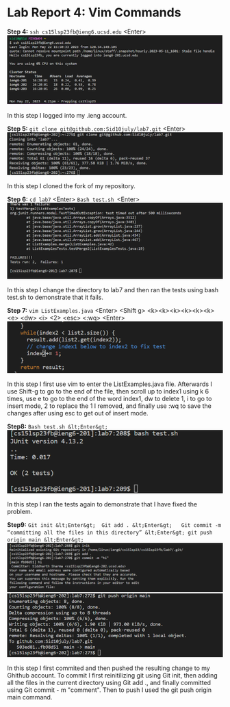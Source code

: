 # Lab Report 4: Vim Commands 

**Step 4:** `ssh cs15lsp23fb@ieng6.ucsd.edu` &lt;Enter&gt; 
![Image](pic1.png)

In this step I logged into my .ieng account.
  
**Step 5:** `git clone git@github.com:Sid10july/lab7.git` &lt;Enter&gt;
  ![Image](newpic1.png)

  
In this step I cloned the fork of my repository. 
  
**Step 6:** `cd lab7` &lt;Enter&gt; `Bash test.sh `&lt;Enter&gt;
 ![Image](pic3.png)
  
  
In this step I change the directory to lab7 and then ran the tests using bash test.sh to demonstrate that it fails.
  
**Step 7:** `vim ListExamples.java` &lt;Enter&gt; &lt;Shift g&gt; &lt;k&gt;&lt;k&gt;&lt;k&gt;&lt;k&gt;&lt;k&gt;&lt;k&gt; &lt;e&gt; &lt;dw&gt; &lt;i&gt; &lt;2&gt; &lt;esc&gt; &lt;:wq&gt; &lt;Enter&gt;
  ![Image](pic4.png)
  
  
In this step I first use vim to enter the ListExamples.java file. Afterwards I use Shift-g to go to the end of the file, then scroll up to index1 using k 6 times, use e to go to the end of the word index1, dw to delete 1, i to go to insert mode, 2 to replace the 1 I removed, and finally use :wq to save the changes after using esc to get out of insert mode.

**Step8:** `Bash test.sh &lt;Enter&gt;`
![Image](pic5.png)

In this step I ran the tests again to demonstrate that I have fixed the problem.

**Step9:** `Git init &lt;Enter&gt;  Git add . &lt;Enter&gt;   Git commit -m “committing all the files in this directory” &lt;Enter&gt; git push origin main &lt;Enter&gt;`
![Image](newpic6.png)
![Image](pic7.png)

In this step I first commited and then pushed the resulting change to my Ghithub account. To commit I first reinitilizing git using Git init, then adding all the files in the current directory using Git add ., and finally committed using Git commit - m "comment". Then to push I used the git push origin main command. 




  

